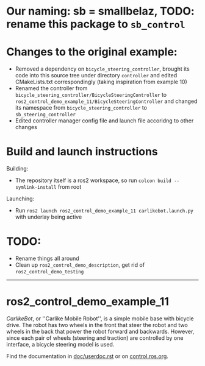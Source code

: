 # Our naming: sb = smallbelaz, TODO: rename this package to `sb_control`

# Changes to the original example:
- Removed a dependency on `bicycle_steering_controller`, brought its code into this source tree under directory `controller` and edited CMakeLists.txt correspondingly (taking inspiration from example 10)
- Renamed the controller from `bicycle_steering_controller/BicycleSteeringController` to `ros2_control_demo_example_11/BicycleSteeringController` and changed its namespace from `bicycle_steering_controller` to `sb_steering_controller`
- Edited controller manager config file and launch file accoridng to other changes

# Build and launch instructions
Building:
- The repository itself is a ros2 workspace, so run `colcon build --symlink-install` from root

Launching:
- Run `ros2 launch ros2_control_demo_example_11 carlikebot.launch.py` with underlay being active

# TODO:
- Rename things all around
- Clean up `ros2_control_demo_description`, get rid of `ros2_control_demo_testing`

---

# ros2_control_demo_example_11

   *CarlikeBot*, or ''Carlike Mobile Robot'', is a simple mobile base with bicycle drive.
   The robot has two wheels in the front that steer the robot and two wheels in the back that power the robot forward and backwards. However, since each pair of wheels (steering and traction) are controlled by one interface, a bicycle steering model is used.

Find the documentation in [doc/userdoc.rst](doc/userdoc.rst) or on [control.ros.org](https://control.ros.org/master/doc/ros2_control_demos/example_11/doc/userdoc.html).
